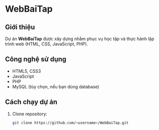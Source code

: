 # WebBaiTap

## Giới thiệu
Dự án **WebBaiTap** được xây dựng nhằm phục vụ học tập và thực hành lập trình web (HTML, CSS, JavaScript, PHP).  

## Công nghệ sử dụng
- HTML5, CSS3
- JavaScript
- PHP 
- MySQL (tùy chọn, nếu bạn dùng database)

## Cách chạy dự án
1. Clone repository:
   ```bash
   git clone https://github.com/<username>/WebBaiTap.git
